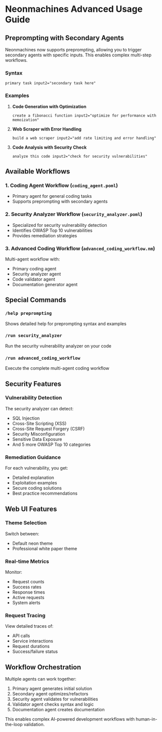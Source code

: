 # Neonmachines Advanced Usage Guide

## Preprompting with Secondary Agents

Neonmachines now supports preprompting, allowing you to trigger secondary agents with specific inputs. This enables complex multi-step workflows.

### Syntax
```
primary task input2="secondary task here"
```

### Examples

1. **Code Generation with Optimization**
   ```
   create a fibonacci function input2="optimize for performance with memoization"
   ```

2. **Web Scraper with Error Handling**
   ```
   build a web scraper input2="add rate limiting and error handling"
   ```

3. **Code Analysis with Security Check**
   ```
   analyze this code input2="check for security vulnerabilities"
   ```

## Available Workflows

### 1. Coding Agent Workflow (`coding_agent.poml`)
- Primary agent for general coding tasks
- Supports preprompting with secondary agents

### 2. Security Analyzer Workflow (`security_analyzer.poml`)
- Specialized for security vulnerability detection
- Identifies OWASP Top 10 vulnerabilities
- Provides remediation strategies

### 3. Advanced Coding Workflow (`advanced_coding_workflow.nm`)
Multi-agent workflow with:
- Primary coding agent
- Security analyzer agent
- Code validator agent
- Documentation generator agent

## Special Commands

### `/help preprompting`
Shows detailed help for preprompting syntax and examples

### `/run security_analyzer`
Run the security vulnerability analyzer on your code

### `/run advanced_coding_workflow`
Execute the complete multi-agent coding workflow

## Security Features

### Vulnerability Detection
The security analyzer can detect:
- SQL Injection
- Cross-Site Scripting (XSS)
- Cross-Site Request Forgery (CSRF)
- Security Misconfiguration
- Sensitive Data Exposure
- And 5 more OWASP Top 10 categories

### Remediation Guidance
For each vulnerability, you get:
- Detailed explanation
- Exploitation examples
- Secure coding solutions
- Best practice recommendations

## Web UI Features

### Theme Selection
Switch between:
- Default neon theme
- Professional white paper theme

### Real-time Metrics
Monitor:
- Request counts
- Success rates
- Response times
- Active requests
- System alerts

### Request Tracing
View detailed traces of:
- API calls
- Service interactions
- Request durations
- Success/failure status

## Workflow Orchestration

Multiple agents can work together:
1. Primary agent generates initial solution
2. Secondary agent optimizes/refactors
3. Security agent validates for vulnerabilities
4. Validator agent checks syntax and logic
5. Documentation agent creates documentation

This enables complex AI-powered development workflows with human-in-the-loop validation.
